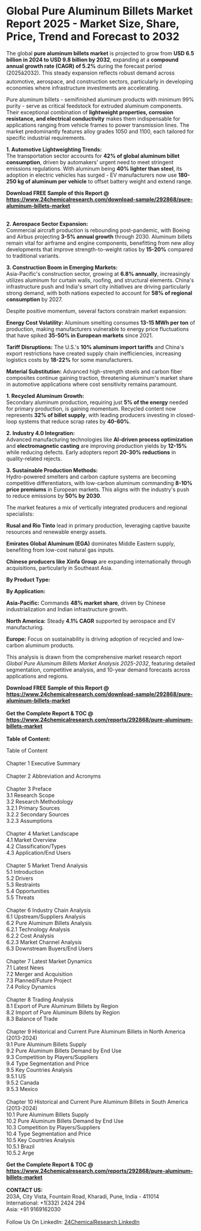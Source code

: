 <h1>Global Pure Aluminum Billets Market Report 2025 - Market Size, Share, Price, Trend and Forecast to 2032</h1><p>The global <strong>pure aluminum billets market</strong> is projected to grow from <strong>USD 6.5 billion in 2024 to USD 9.8 billion by 2032</strong>, expanding at a <strong>compound annual growth rate (CAGR) of 5.2%</strong> during the forecast period (2025â2032). This steady expansion reflects robust demand across automotive, aerospace, and construction sectors, particularly in developing economies where infrastructure investments are accelerating.</p><p>Pure aluminum billets - semifinished aluminum products with minimum 99% purity - serve as critical feedstock for extruded aluminum components. Their exceptional combination of <strong>lightweight properties, corrosion resistance, and electrical conductivity</strong> makes them indispensable for applications ranging from vehicle frames to power transmission lines. The market predominantly features alloy grades 1050 and 1100, each tailored for specific industrial requirements.</p><p><strong>1. Automotive Lightweighting Trends:</strong><br>
The transportation sector accounts for <strong>42% of global aluminum billet consumption</strong>, driven by automakers' urgent need to meet stringent emissions regulations. With aluminum being <strong>40% lighter than steel</strong>, its adoption in electric vehicles has surged - EV manufacturers now use <strong>180-250 kg of aluminum per vehicle</strong> to offset battery weight and extend range.</p><div><b>Download FREE Sample of this Report @ 
            <a href="https://www.24chemicalresearch.com/download-sample/292868/pure-aluminum-billets-market">
            https://www.24chemicalresearch.com/download-sample/292868/pure-aluminum-billets-market</a></b></div><br><p><strong>2. Aerospace Sector Expansion:</strong><br>
Commercial aircraft production is rebounding post-pandemic, with Boeing and Airbus projecting <strong>3-5% annual growth</strong> through 2030. Aluminum billets remain vital for airframe and engine components, benefitting from new alloy developments that improve strength-to-weight ratios by <strong>15-20%</strong> compared to traditional variants.</p><p><strong>3. Construction Boom in Emerging Markets:</strong><br>
Asia-Pacific's construction sector, growing at <strong>6.8% annually</strong>, increasingly utilizes aluminum for curtain walls, roofing, and structural elements. China's infrastructure push and India's smart city initiatives are driving particularly strong demand, with both nations expected to account for <strong>58% of regional consumption</strong> by 2027.</p><p>Despite positive momentum, several factors constrain market expansion:</p><p><strong>Energy Cost Volatility:</strong> Aluminum smelting consumes <strong>13-15 MWh per ton</strong> of production, making manufacturers vulnerable to energy price fluctuations that have spiked <strong>35-50% in European markets</strong> since 2021.</p><p><strong>Tariff Disruptions:</strong> The U.S.'s <strong>10% aluminum import tariffs</strong> and China's export restrictions have created supply chain inefficiencies, increasing logistics costs by <strong>18-22%</strong> for some manufacturers.</p><p><strong>Material Substitution:</strong> Advanced high-strength steels and carbon fiber composites continue gaining traction, threatening aluminum's market share in automotive applications where cost sensitivity remains paramount.</p><p><strong>1. Recycled Aluminum Growth:</strong><br>
Secondary aluminum production, requiring just <strong>5% of the energy</strong> needed for primary production, is gaining momentum. Recycled content now represents <strong>32% of billet supply</strong>, with leading producers investing in closed-loop systems that reduce scrap rates by <strong>40-60%</strong>.</p><p><strong>2. Industry 4.0 Integration:</strong><br>
Advanced manufacturing technologies like <strong>AI-driven process optimization</strong> and <strong>electromagnetic casting</strong> are improving production yields by <strong>12-15%</strong> while reducing defects. Early adopters report <strong>20-30% reductions</strong> in quality-related rejects.</p><p><strong>3. Sustainable Production Methods:</strong><br>
Hydro-powered smelters and carbon capture systems are becoming competitive differentiators, with low-carbon aluminum commanding <strong>8-10% price premiums</strong> in European markets. This aligns with the industry's push to reduce emissions by <strong>50% by 2030</strong>.</p><p>The market features a mix of vertically integrated producers and regional specialists:</p><p><strong>Rusal and Rio Tinto</strong> lead in primary production, leveraging captive bauxite resources and renewable energy assets.</p><p><strong>Emirates Global Aluminum (EGA)</strong> dominates Middle Eastern supply, benefiting from low-cost natural gas inputs.</p><p><strong>Chinese producers like Xinfa Group</strong> are expanding internationally through acquisitions, particularly in Southeast Asia.</p><p><strong>By Product Type:</strong></p><p><strong>By Application:</strong></p><p><strong>Asia-Pacific:</strong> Commands <strong>48% market share</strong>, driven by Chinese industrialization and Indian infrastructure growth.</p><p><strong>North America:</strong> Steady <strong>4.1% CAGR</strong> supported by aerospace and EV manufacturing.</p><p><strong>Europe:</strong> Focus on sustainability is driving adoption of recycled and low-carbon aluminum products.</p><p>This analysis is drawn from the comprehensive market research report <em>Global Pure Aluminum Billets Market Analysis 2025-2032</em>, featuring detailed segmentation, competitive analysis, and 10-year demand forecasts across applications and regions.</p><div><b>Download FREE Sample of this Report @ 
            <a href="https://www.24chemicalresearch.com/download-sample/292868/pure-aluminum-billets-market">
            https://www.24chemicalresearch.com/download-sample/292868/pure-aluminum-billets-market</a></b></div><br><div><b>Get the Complete Report & TOC @ 
            <a href="https://www.24chemicalresearch.com/reports/292868/pure-aluminum-billets-market">
            https://www.24chemicalresearch.com/reports/292868/pure-aluminum-billets-market</a></b></div><br>
            <b>Table of Content:</b><p>Table of Content<br />
<br />
Chapter 1 Executive Summary<br />
<br />
Chapter 2 Abbreviation and Acronyms<br />
<br />
Chapter 3 Preface<br />
3.1 Research Scope<br />
3.2 Research Methodology<br />
  3.2.1 Primary Sources<br />
  3.2.2 Secondary Sources<br />
  3.2.3 Assumptions<br />
		<br />
Chapter 4 Market Landscape<br />
4.1 Market Overview<br />
4.2 Classification/Types<br />
4.3 Application/End Users<br />
<br />
Chapter 5 Market Trend Analysis <br />
5.1 Introduction<br />
5.2 Drivers<br />
5.3 Restraints<br />
5.4 Opportunities<br />
5.5 Threats<br />
<br />
Chapter 6 Industry Chain Analysis<br />
6.1 Upstream/Suppliers Analysis<br />
6.2 Pure Aluminum Billets Analysis<br />
  6.2.1 Technology Analysis<br />
  6.2.2 Cost Analysis<br />
  6.2.3 Market Channel Analysis<br />
6.3 Downstream Buyers/End Users<br />
<br />
Chapter 7 Latest Market Dynamics<br />
7.1 Latest News<br />
7.2 Merger and Acquisition<br />
7.3 Planned/Future Project<br />
7.4 Policy Dynamics<br />
<br />
Chapter 8 Trading Analysis<br />
8.1 Export of Pure Aluminum Billets by Region<br />
8.2 Import of Pure Aluminum Billets by Region<br />
8.3 Balance of Trade<br />
<br />
Chapter 9 Historical and Current Pure Aluminum Billets in North America (2013-2024)<br />
9.1 Pure Aluminum Billets Supply <br />
9.2 Pure Aluminum Billets Demand by End Use<br />
9.3 Competition by Players/Suppliers<br />
9.4 Type Segmentation and Price<br />
9.5 Key Countries Analysis<br />
  9.5.1 US<br />
  9.5.2 Canada<br />
  9.5.3 Mexico<br />
<br />
Chapter 10 Historical and Current Pure Aluminum Billets in South America (2013-2024)<br />
10.1 Pure Aluminum Billets Supply <br />
10.2 Pure Aluminum Billets Demand by End Use<br />
10.3 Competition by Players/Suppliers<br />
10.4 Type Segmentation and Price<br />
10.5 Key Countries Analysis<br />
  10.5.1 Brazil<br />
  10.5.2 Arge</p><div><b>Get the Complete Report & TOC @ 
            <a href="https://www.24chemicalresearch.com/reports/292868/pure-aluminum-billets-market">
            https://www.24chemicalresearch.com/reports/292868/pure-aluminum-billets-market</a></b></div><br><b>CONTACT US:</b><br>
            203A, City Vista, Fountain Road, Kharadi, Pune, India - 411014<br>
            International: +1(332) 2424 294<br>
            Asia: +91 9169162030 <br><br>
            Follow Us On LinkedIn: <a href="https://www.linkedin.com/company/24chemicalresearch/">24ChemicalResearch LinkedIn</a>